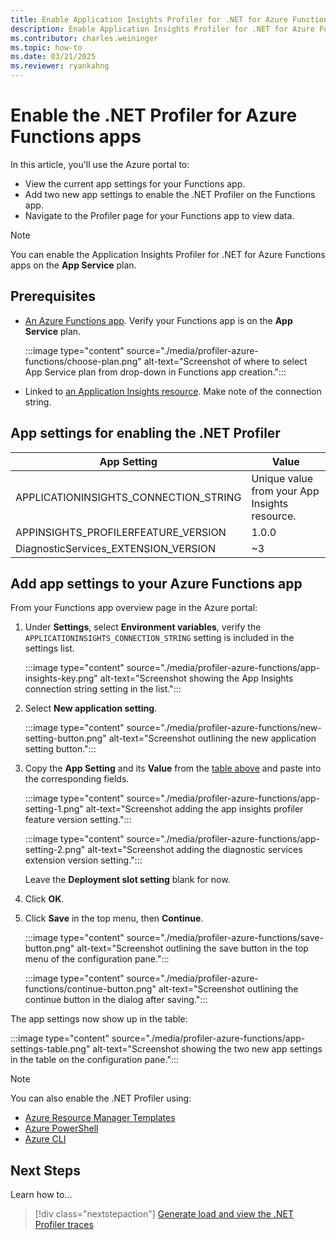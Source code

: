 ```yaml
---
title: Enable Application Insights Profiler for .NET for Azure Functions apps
description: Enable Application Insights Profiler for .NET for Azure Functions app.
ms.contributor: charles.weininger
ms.topic: how-to
ms.date: 03/21/2025
ms.reviewer: ryankahng
---
```


# Enable the .NET Profiler for Azure Functions apps

In this article, you'll use the Azure portal to:
- View the current app settings for your Functions app. 
- Add two new app settings to enable the .NET Profiler on the Functions app. 
- Navigate to the Profiler page for your Functions app to view data.

> [!NOTE]
> You can enable the Application Insights Profiler for .NET for Azure Functions apps on the **App Service** plan. 

## Prerequisites

- [An Azure Functions app](/azure/azure-functions/functions-create-function-app-portal). Verify your Functions app is on the **App Service** plan. 
     
  :::image type="content" source="./media/profiler-azure-functions/choose-plan.png" alt-text="Screenshot of where to select App Service plan from drop-down in Functions app creation.":::

- Linked to [an Application Insights resource](/previous-versions/azure/azure-monitor/app/create-new-resource). Make note of the connection string.

## App settings for enabling the .NET Profiler

|App Setting    | Value    |
|---------------|----------|
|APPLICATIONINSIGHTS_CONNECTION_STRING | Unique value from your App Insights resource. |
|APPINSIGHTS_PROFILERFEATURE_VERSION | 1.0.0 |
|DiagnosticServices_EXTENSION_VERSION | ~3 |

## Add app settings to your Azure Functions app

From your Functions app overview page in the Azure portal:

1. Under **Settings**, select **Environment variables**, verify the `APPLICATIONINSIGHTS_CONNECTION_STRING` setting is included in the settings list.

   :::image type="content" source="./media/profiler-azure-functions/app-insights-key.png" alt-text="Screenshot showing the App Insights connection string setting in the list.":::

1. Select **New application setting**.

   :::image type="content" source="./media/profiler-azure-functions/new-setting-button.png" alt-text="Screenshot outlining the new application setting button.":::

1. Copy the **App Setting** and its **Value** from the [table above](#app-settings-for-enabling-the-net-profiler) and paste into the corresponding fields.

   :::image type="content" source="./media/profiler-azure-functions/app-setting-1.png" alt-text="Screenshot adding the app insights profiler feature version setting.":::

   :::image type="content" source="./media/profiler-azure-functions/app-setting-2.png" alt-text="Screenshot adding the diagnostic services extension version setting.":::

   Leave the **Deployment slot setting** blank for now.

1. Click **OK**.

1. Click **Save** in the top menu, then **Continue**.

   :::image type="content" source="./media/profiler-azure-functions/save-button.png" alt-text="Screenshot outlining the save button in the top menu of the configuration pane.":::

   :::image type="content" source="./media/profiler-azure-functions/continue-button.png" alt-text="Screenshot outlining the continue button in the dialog after saving.":::

The app settings now show up in the table:

:::image type="content" source="./media/profiler-azure-functions/app-settings-table.png" alt-text="Screenshot showing the two new app settings in the table on the configuration pane.":::


> [!NOTE]
> You can also enable the .NET Profiler using:  
> - [Azure Resource Manager Templates](../app/azure-web-apps-net-core.md#app-service-application-settings-with-azure-resource-manager)
> - [Azure PowerShell](/powershell/module/az.websites/set-azwebapp)
> - [Azure CLI](/cli/azure/webapp/config/appsettings)


## Next Steps
Learn how to...
> [!div class="nextstepaction"]
> [Generate load and view the .NET Profiler traces](./profiler-data.md)
